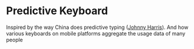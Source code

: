 # Predictive Keyboard

Inspired by the way China does predictive typing ([Johnny Harris](https://www.youtube.com/watch?v=hBDwXipHykQ)). And how various keyboards on mobile platforms aggregate the usage data of many people
